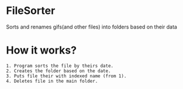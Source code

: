 # FileSorter
Sorts and renames gifs(and other files) into folders based on their data

# How it works?
	1. Program sorts the file by theirs date.
	2. Creates the folder based on the date.
	3. Puts file their with indexed name (from 1).
	4. Deletes file in the main folder.

